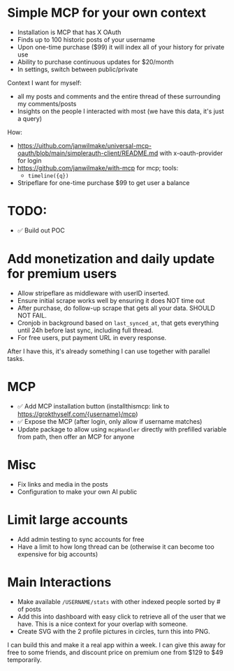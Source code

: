 # Simple MCP for your own context

- Installation is MCP that has X OAuth
- Finds up to 100 historic posts of your username
- Upon one-time purchase ($99) it will index all of your history for private use
- Ability to purchase continuous updates for $20/month
- In settings, switch between public/private

Context I want for myself:

- all my posts and comments and the entire thread of these surrounding my comments/posts
- Insights on the people I interacted with most (we have this data, it's just a query)

How:

- https://uithub.com/janwilmake/universal-mcp-oauth/blob/main/simplerauth-client/README.md with x-oauth-provider for login
- https://github.com/janwilmake/with-mcp for mcp; tools:
  - `timeline({q})`
- Stripeflare for one-time purchase $99 to get user a balance

# TODO:

- ✅ Build out POC

# Add monetization and daily update for premium users

- Allow stripeflare as middleware with userID inserted.
- Ensure initial scrape works well by ensuring it does NOT time out
- After purchase, do follow-up scrape that gets all your data. SHOULD NOT FAIL.
- Cronjob in background based on `last_synced_at`, that gets everything until 24h before last sync, including full thread.
- For free users, put payment URL in every response.

After I have this, it's already something I can use together with parallel tasks.

# MCP

- ✅ Add MCP installation button (installthismcp: link to https://grokthyself.com/{username}/mcp)
- ✅ Expose the MCP (after login, only allow if username matches)
- Update package to allow using `mcpHandler` directly with prefilled variable from path, then offer an MCP for anyone

# Misc

- Fix links and media in the posts
- Configuration to make your own AI public

# Limit large accounts

- Add admin testing to sync accounts for free
- Have a limit to how long thread can be (otherwise it can become too expensive for big accounts)

# Main Interactions

- Make available `/USERNAME/stats` with other indexed people sorted by # of posts
- Add this into dashboard with easy click to retrieve all of the user that we have. This is a nice context for your overlap with someone.
- Create SVG with the 2 profile pictures in circles, turn this into PNG.

I can build this and make it a real app within a week. I can give this away for free to some friends, and discount price on premium one from $129 to $49 temporarily.

